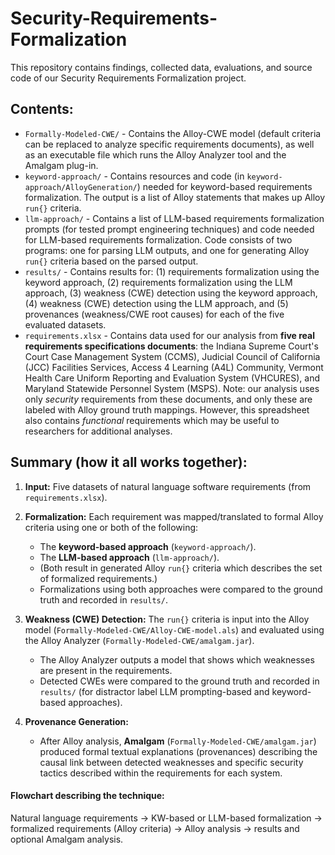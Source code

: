 # Security-Requirements-Formalization
This repository contains findings, collected data, evaluations, and source code of our Security Requirements Formalization project. 

## Contents:
- `Formally-Modeled-CWE/` - Contains the Alloy-CWE model (default criteria can be replaced to analyze specific requirements documents), as well as an executable file which runs the Alloy Analyzer tool and the Amalgam plug-in.
- `keyword-approach/` - Contains resources and code (in `keyword-approach/AlloyGeneration/`) needed for keyword-based requirements formalization. The output is  a list of Alloy statements that makes up Alloy `run{}` criteria. 
- `llm-approach/` - Contains a list of LLM-based requirements formalization prompts (for tested prompt engineering techniques) and code needed for LLM-based requirements formalization. Code consists of two programs: one for parsing LLM outputs, and one for generating Alloy `run{}` criteria based on the parsed output.
- `results/` - Contains results for: (1) requirements formalization using the keyword approach, (2) requirements formalization using the LLM approach, (3) weakness (CWE) detection using the keyword approach, (4) weakness (CWE) detection using the LLM approach, and (5) provenances (weakness/CWE root causes) for each of the five evaluated datasets.
- `requirements.xlsx` - Contains data used for our analysis from **five real requirements specifications documents**: the Indiana Supreme Court's Court Case Management System (CCMS), Judicial Council of California (JCC) Facilities Services, Access 4 Learning (A4L) Community, Vermont Health Care Uniform Reporting and Evaluation System (VHCURES), and Maryland Statewide Personnel System (MSPS). Note: our analysis uses only *security* requirements from these documents, and only these are labeled with Alloy ground truth mappings. However, this spreadsheet also contains *functional* requirements which may be useful to researchers for additional analyses. 

## Summary (how it all works together):

1. **Input:** Five datasets of natural language software requirements (from `requirements.xlsx`). 

2. **Formalization:** Each requirement was mapped/translated to formal Alloy criteria using one or both of the following:
   - The **keyword-based approach** (`keyword-approach/`).  
   - The **LLM-based approach** (`llm-approach/`).
   - (Both result in generated Alloy `run{}` criteria which describes the set of formalized requirements.)
   - Formalizations using both approaches were compared to the ground truth and recorded in `results/`.

3. **Weakness (CWE) Detection:** The `run{}` criteria is input into the Alloy model (`Formally-Modeled-CWE/Alloy-CWE-model.als`) and evaluated using the Alloy Analyzer (`Formally-Modeled-CWE/amalgam.jar`).
   - The Alloy Analyzer outputs a model that shows which weaknesses are present in the requirements. 
   - Detected CWEs were compared to the ground truth and recorded in `results/` (for distractor label LLM prompting-based and keyword-based approaches).

4. **Provenance Generation:**  
   - After Alloy analysis, **Amalgam** (`Formally-Modeled-CWE/amalgam.jar`) produced formal textual explanations (provenances) describing the causal link between  detected weaknesses and specific security tactics described within the requirements for each system.

#### Flowchart describing the technique:
Natural language requirements → KW-based or LLM-based formalization → formalized requirements (Alloy criteria) → Alloy analysis → results and optional Amalgam analysis. 


